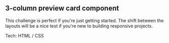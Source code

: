 <h2>3-column preview card component</h2>
<p>This challenge is perfect if you're just getting started. The shift between the layouts will be a nice test if you're new to building responsive projects.</p>
<p>Tech: HTML / CSS</p>

